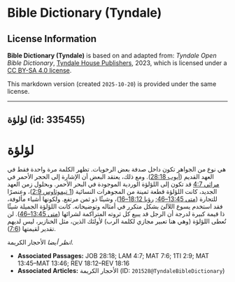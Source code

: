 # Bible Dictionary (Tyndale)

## License Information

**Bible Dictionary (Tyndale)** is based on and adapted from: _Tyndale Open Bible Dictionary_, [Tyndale House Publishers](https://tyndaleopenresources.com/), 2023, which is licensed under a [CC BY-SA 4.0 license](https://creativecommons.org/licenses/by-sa/4.0/legalcode.en).

This markdown version (created `2025-10-20`) is provided under the same license.



--------------------------------

## لؤلؤة (id: 335455)

لؤلؤة
=====

هي نوع من الجواهر تكون داخل صدفة بعض الرخويات. تظهر الكلمة مرة واحدة فقط في العهد القديم ([أيوب 28:18](https://ref.ly/Job28:18)). ومع ذلك، يعتقد البعض أن الإشارة إلى الحجر الأحمر في [مراثي 4:7](https://ref.ly/Lam4:7) قد تكون إلى اللؤلؤة الوردية الموجودة في البحر الأحمر. وبحلول زمن العهد الجديد، كانت اللؤلؤة قطعة ثمينة من المجوهرات النسائية ([1 تيموثاوس 2:9](https://ref.ly/1Tim2:9))، وعنصرًا للتجارة ([متى 13:45–46](https://ref.ly/Matt13:45-Matt13:46); [رؤيا 18:12–16](https://ref.ly/Rev18:12-Rev18:16))، وشيئًا ذو ثمن مرتفع. ولكونها أشياء مألوفة، فقد استخدم يسوع اللآلئ بشكل متكرر في أمثاله وتوضيحاته. كانت اللؤلؤة الجميلة شيئًا ذا قيمة كبيرة لدرجة أن الرجل قد يبيع كل ثروته المتراكمة لشرائها ([متى 13:45–46](https://ref.ly/Matt13:45-Matt13:46)). لن تُعطى اللؤلؤة (وهي هنا تعبير مجازي لكلمة الرب) لأولئك الذين، مثل الخنازير، ليس لديهم تقدير لقيمتها ([7:6](https://ref.ly/Matt7:6)).

*انظر أيضا* الأحجار الكريمة.

* **Associated Passages:** JOB 28:18; LAM 4:7; MAT 7:6; 1TI 2:9; MAT 13:45–MAT 13:46; REV 18:12–REV 18:16
* **Associated Articles:** الأحجار الكريمة (ID: `201528@TyndaleBibleDictionary`)

